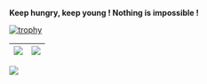 

**Keep hungry, keep young ! Nothing is impossible !**


<!-- ### Hi there 👋 -->
[![trophy](https://github-profile-trophy.vercel.app/?username=Justontheway&column=7)](https://github.com/Justontheway)


| <img align="center" src="https://github-readme-stats.vercel.app/api?username=Justontheway&show_icons=true&hide_border=true" /> | <img align="center" src="https://github-readme-streak-stats.herokuapp.com?user=Justontheway&hide_border=true&date_format=M%20j%5B%2C%20Y%5D&ring=7EDDCF&fire=7EDDCF" /> |
| ------------------------------------------------------------ | ------------------------------------------------------------ |

![](https://komarev.com/ghpvc/?username=Justontheway&color=brightgreen)


<!-- **Justontheway/Justontheway** is a ✨ _special_ ✨ repository because its `README.md` (this file) appears on your GitHub profile.

Here are some ideas to get you started:

- 🔭 I’m currently working on ...
- 🌱 I’m currently learning ...
- 👯 I’m looking to collaborate on ...
- 🤔 I’m looking for help with ...
- 💬 Ask me about ...
- 📫 How to reach me: ...
- 😄 Pronouns: ...
- ⚡ Fun fact: ... -->

